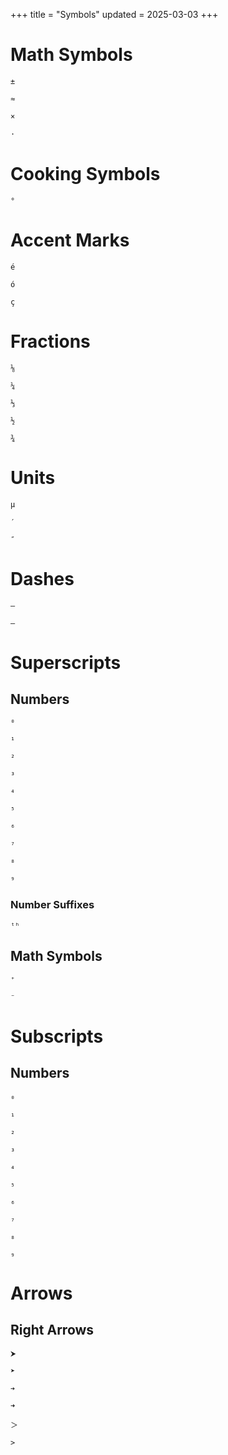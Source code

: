 +++
title = "Symbols"
updated = 2025-03-03
+++

# Math Symbols
```Plus-Minus
±
```
```Approximately
≈
```
```Multiplication
×
```
```Dot
· 
```


# Cooking Symbols
```Degree
°
```



# Accent Marks

```Spanish e
é
```
```Spanish o
ó
```
```Bearded c
ç
```

# Fractions


```One-Eighth
⅛
```
```One-Fourth
¼
```
```One-Third
⅓
```
```One-Half
½
```
```Three-Fourths
¾
```

# Units

```Micro
μ
```
```Feet
′
```
```Inches
″
```



# Dashes

```em Dash
—
```
```en Dash
–
```

# Superscripts

## Numbers

```Zero
⁰
```
```One
¹
```
```Two
²
```
```Three
³
```
```Four
⁴
```
```Five
⁵
```
```Six
⁶
```
```Seven
⁷
```
```Eight
⁸
```
```Nine
⁹
```

### Number Suffixes
```th
ᵗʰ
```

## Math Symbols

```Plus
⁺
```
```Minus
⁻
```


# Subscripts

## Numbers

```Zero
₀
```
```One
₁
```
```Two
₂
```
```Three
₃
```
```Four
₄
```
```Five
₅
```
```Six
₆
```
```Seven
₇
```
```Eight
₈
```
```Nine
₉
```



# Arrows

## Right Arrows
```U+2B9E
⮞
```
```U+27A4
➤
```
```U+2794
➔
```
```U+279C
➜
```
```U+FF1E
＞
```
```U+003E
>
```
